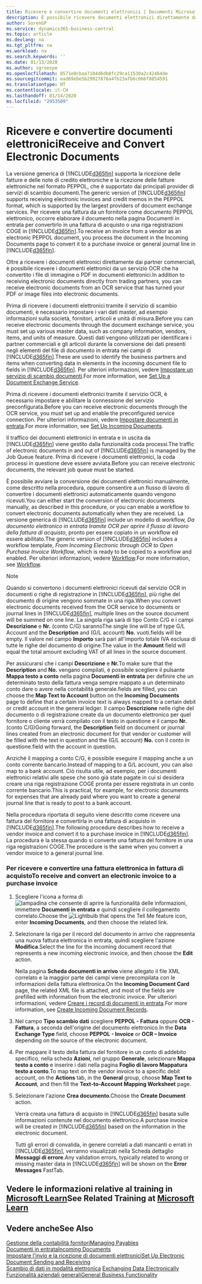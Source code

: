 ```yaml
---
title: Ricevere e convertire documenti elettronici | Documenti Microsoft
description: È possibile ricevere documenti elettronici direttamente da partner commerciali o da un servizio OCR.
author: SorenGP
ms.service: dynamics365-business-central
ms.topic: article
ms.devlang: na
ms.tgt_pltfrm: na
ms.workload: na
ms.search.keywords: ''
ms.date: 01/13/2020
ms.author: sgroespe
ms.openlocfilehash: 8571e0cbaa7104d6db8fc29ca11530a2c42464de
ms.sourcegitcommit: ead69ebe5b29927876a4fb23afb6c066f8854591
ms.translationtype: HT
ms.contentlocale: it-CH
ms.lasthandoff: 01/14/2020
ms.locfileid: "2953509"
---
```

# <a name="receive-and-convert-electronic-documents"></a><span data-ttu-id="2ed4a-103">Ricevere e convertire documenti elettronici</span><span class="sxs-lookup"><span data-stu-id="2ed4a-103">Receive and Convert Electronic Documents</span></span>
<span data-ttu-id="2ed4a-104">La versione generica di [!INCLUDE[d365fin](includes/d365fin_md.md)] supporta la ricezione delle fatture e delle note di credito elettroniche e la ricezione delle fatture elettroniche nel formato PEPPOL, che è supportato dai principali provider di servizi di scambio documenti.</span><span class="sxs-lookup"><span data-stu-id="2ed4a-104">The generic version of [!INCLUDE[d365fin](includes/d365fin_md.md)] supports receiving electronic invoices and credit memos in the PEPPOL format, which is supported by the largest providers of document exchange services.</span></span> <span data-ttu-id="2ed4a-105">Per ricevere una fattura da un fornitore come documento PEPPOL elettronico, occorre elaborare il documento nella pagina Documenti in entrata per convertirlo in una fattura di acquisto o una riga registrazioni COGE in [!INCLUDE[d365fin](includes/d365fin_md.md)].</span><span class="sxs-lookup"><span data-stu-id="2ed4a-105">To receive an invoice from a vendor as an electronic PEPPOL document, you process the document in the Incoming Documents page to convert it to a purchase invoice or general journal line in [!INCLUDE[d365fin](includes/d365fin_md.md)].</span></span>

 <span data-ttu-id="2ed4a-106">Oltre a ricevere i documenti elettronici direttamente dai partner commerciali, è possibile ricevere i documenti elettronici da un servizio OCR che ha convertito i file di immagine o PDF in documenti elettronici.</span><span class="sxs-lookup"><span data-stu-id="2ed4a-106">In addition to receiving electronic documents directly from trading partners, you can receive electronic documents from an OCR service that has turned your PDF or image files into electronic documents.</span></span>  

 <span data-ttu-id="2ed4a-107">Prima di ricevere i documenti elettronici tramite il servizio di scambio documenti, è necessario impostare i vari dati master, ad esempio informazioni sulla società, fornitori, articoli e unità di misura.</span><span class="sxs-lookup"><span data-stu-id="2ed4a-107">Before you can receive electronic documents through the document exchange service, you must set up various master data, such as company information, vendors, items, and units of measure.</span></span> <span data-ttu-id="2ed4a-108">Questi dati vengono utilizzati per identificare i partner commerciali e gli articoli durante la conversione dei dati presenti negli elementi del file di documento in entrata nei campi di [!INCLUDE[d365fin](includes/d365fin_md.md)].</span><span class="sxs-lookup"><span data-stu-id="2ed4a-108">These are used to identify the business partners and items when converting data in elements in the incoming document file to fields in [!INCLUDE[d365fin](includes/d365fin_md.md)].</span></span> <span data-ttu-id="2ed4a-109">Per ulteriori informazioni, vedere [Impostare un servizio di scambio documenti](across-how-to-set-up-a-document-exchange-service.md).</span><span class="sxs-lookup"><span data-stu-id="2ed4a-109">For more information, see [Set Up a Document Exchange Service](across-how-to-set-up-a-document-exchange-service.md).</span></span>  

 <span data-ttu-id="2ed4a-110">Prima di ricevere i documenti elettronici tramite il servizio OCR, è necessario impostare e abilitare la connessione del servizio preconfigurata.</span><span class="sxs-lookup"><span data-stu-id="2ed4a-110">Before you can receive electronic documents through the OCR service, you must set up and enable the preconfigured service connection.</span></span> <span data-ttu-id="2ed4a-111">Per ulteriori informazioni, vedere [Impostare documenti in entrata](across-how-setup-income-documents.md).</span><span class="sxs-lookup"><span data-stu-id="2ed4a-111">For more information, see [Set Up Incoming Documents](across-how-setup-income-documents.md).</span></span>  

 <span data-ttu-id="2ed4a-112">Il traffico dei documenti elettronici in entrata e in uscita da [!INCLUDE[d365fin](includes/d365fin_md.md)] viene gestito dalla funzionalità coda processi.</span><span class="sxs-lookup"><span data-stu-id="2ed4a-112">The traffic of electronic documents in and out of [!INCLUDE[d365fin](includes/d365fin_md.md)] is managed by the Job Queue feature.</span></span> <span data-ttu-id="2ed4a-113">Prima di ricevere i documenti elettronici, la coda processi in questione deve essere avviata.</span><span class="sxs-lookup"><span data-stu-id="2ed4a-113">Before you can receive electronic documents, the relevant job queue must be started.</span></span>  

 <span data-ttu-id="2ed4a-114">È possibile avviare la conversione dei documenti elettronici manualmente, come descritto nella procedura, oppure consentire a un flusso di lavoro di convertire i documenti elettronici automaticamente quando vengono ricevuti.</span><span class="sxs-lookup"><span data-stu-id="2ed4a-114">You can either start the conversion of electronic documents manually, as described in this procedure, or you can enable a workflow to convert electronic documents automatically when they are received.</span></span> <span data-ttu-id="2ed4a-115">La versione generica di [!INCLUDE[d365fin](includes/d365fin_md.md)] include un modello di workflow, *Da documento elettronico in entrata tramite OCR per aprire il flusso di lavoro della fattura di acquisto*, pronto per essere copiato in un workflow ed essere abilitato.</span><span class="sxs-lookup"><span data-stu-id="2ed4a-115">The generic version of [!INCLUDE[d365fin](includes/d365fin_md.md)] includes a workflow template, *From Incoming Electronic through OCR to Open Purchase Invoice Workflow*, which is ready to be copied to a workflow and enabled.</span></span> <span data-ttu-id="2ed4a-116">Per ulteriori informazioni, vedere [Workflow](across-workflow.md).</span><span class="sxs-lookup"><span data-stu-id="2ed4a-116">For more information, see [Workflow](across-workflow.md).</span></span>  

> [!NOTE]  
>  <span data-ttu-id="2ed4a-117">Quando si convertono i documenti elettronici ricevuti dal servizio OCR in documenti o righe di registrazione in [!INCLUDE[d365fin](includes/d365fin_md.md)], più righe del documento di origine vengono sommate in una riga.</span><span class="sxs-lookup"><span data-stu-id="2ed4a-117">When you convert electronic documents received from the OCR service to documents or journal lines in [!INCLUDE[d365fin](includes/d365fin_md.md)], multiple lines on the source document will be summed on one line.</span></span> <span data-ttu-id="2ed4a-118">La singola riga sarà di tipo Conto C/G e i campi **Descrizione** e **Nr.** (conto C/G) saranno</span><span class="sxs-lookup"><span data-stu-id="2ed4a-118">The single line will be of type G/L Account and the **Description** and (G/L account) **No.**</span></span> <span data-ttu-id="2ed4a-119">vuoti.</span><span class="sxs-lookup"><span data-stu-id="2ed4a-119">fields will be empty.</span></span> <span data-ttu-id="2ed4a-120">Il valore nel campo **Importo** sarà pari all'importo totale IVA esclusa di tutte le righe del documento di origine.</span><span class="sxs-lookup"><span data-stu-id="2ed4a-120">The value in the **Amount** field will equal the total amount excluding VAT of all lines in the source document.</span></span>  
>   
>  <span data-ttu-id="2ed4a-121">Per assicurarsi che i campi **Descrizione** e **Nr.**</span><span class="sxs-lookup"><span data-stu-id="2ed4a-121">To make sure that the **Description** and **No.**</span></span> <span data-ttu-id="2ed4a-122">vengano compilati, è possibile scegliere il pulsante **Mappa testo a conto** nella pagina **Documenti in entrata** per definire che un determinato testo della fattura venga sempre mappato a un determinato conto dare o avere nella contabilità generale.</span><span class="sxs-lookup"><span data-stu-id="2ed4a-122">fields are filled, you can choose the **Map Text to Account** button on the **Incoming Documents** page to define that a certain invoice text is always mapped to a certain debit or credit account in the general ledger.</span></span> <span data-ttu-id="2ed4a-123">Il campo **Descrizione** nelle righe del documento o di registrazione create da un documento elettronico per quel fornitore o cliente verrà compilato con il testo in questione e il campo **Nr.** (conto C/G)</span><span class="sxs-lookup"><span data-stu-id="2ed4a-123">Going forward, the **Description** field on document or journal lines created from an electronic document for that vendor or customer will be filled with the text in question and the (G/L account) **No.**</span></span> <span data-ttu-id="2ed4a-124">con il conto in questione.</span><span class="sxs-lookup"><span data-stu-id="2ed4a-124">field with the account in question.</span></span>  
>   
>  <span data-ttu-id="2ed4a-125">Anziché il mapping a conto C/G, è possibile eseguire il mapping anche a un conto corrente bancario.</span><span class="sxs-lookup"><span data-stu-id="2ed4a-125">Instead of mapping to a G/L account, you can also map to a bank account.</span></span> <span data-ttu-id="2ed4a-126">Ciò risulta utile, ad esempio, per i documenti elettronici relativi alle spese che sono già state pagate in cui si desidera creare una riga registrazione COGE pronta per essere registrata in un conto corrente bancario.</span><span class="sxs-lookup"><span data-stu-id="2ed4a-126">This is practical, for example, for electronic documents for expenses that are already paid where you want to create a general journal line that is ready to post to a bank account.</span></span>  

 <span data-ttu-id="2ed4a-127">Nella procedura riportata di seguito viene descritto come ricevere una fattura del fornitore e convertirla in una fattura di acquisto in [!INCLUDE[d365fin](includes/d365fin_md.md)].</span><span class="sxs-lookup"><span data-stu-id="2ed4a-127">The following procedure describes how to receive a vendor invoice and convert it to a purchase invoice in [!INCLUDE[d365fin](includes/d365fin_md.md)].</span></span> <span data-ttu-id="2ed4a-128">La procedura è la stessa quando si converte una fattura del fornitore in una riga registrazioni COGE.</span><span class="sxs-lookup"><span data-stu-id="2ed4a-128">The procedure is the same when you convert a vendor invoice to a general journal line.</span></span>  

### <a name="to-receive-and-convert-an-electronic-invoice-to-a-purchase-invoice"></a><span data-ttu-id="2ed4a-129">Per ricevere e convertire una fattura elettronica in fattura di acquisto</span><span class="sxs-lookup"><span data-stu-id="2ed4a-129">To receive and convert an electronic invoice to a purchase invoice</span></span>  

1.  <span data-ttu-id="2ed4a-130">Scegliere l'icona a forma di ![lampadina che consente di aprire la funzionalità delle informazioni](media/ui-search/search_small.png "Informazioni sull'operazione che si desidera eseguire"), immettere **Documenti in entrata** e quindi scegliere il collegamento correlato.</span><span class="sxs-lookup"><span data-stu-id="2ed4a-130">Choose the ![Lightbulb that opens the Tell Me feature](media/ui-search/search_small.png "Tell me what you want to do") icon, enter **Incoming Documents**, and then choose the related link.</span></span>  

2.  <span data-ttu-id="2ed4a-131">Selezionare la riga per il record del documento in arrivo che rappresenta una nuova fattura elettronica in entrata, quindi scegliere l'azione **Modifica**.</span><span class="sxs-lookup"><span data-stu-id="2ed4a-131">Select the line for the incoming document record that represents a new incoming electronic invoice, and then choose the **Edit** action.</span></span>  

     <span data-ttu-id="2ed4a-132">Nella pagina **Scheda documenti in arrivo** viene allegato il file XML correlato e la maggior parte dei campi viene precompilata con le informazioni della fattura elettronica.</span><span class="sxs-lookup"><span data-stu-id="2ed4a-132">On the **Incoming Document Card** page, the related XML file is attached, and most of the fields are prefilled with information from the electronic invoice.</span></span> <span data-ttu-id="2ed4a-133">Per ulteriori informazioni, vedere [Creare i record di documenti in entrata](across-how-create-income-document-records.md).</span><span class="sxs-lookup"><span data-stu-id="2ed4a-133">For more information, see [Create Incoming Document Records](across-how-create-income-document-records.md).</span></span>  

3.  <span data-ttu-id="2ed4a-134">Nel campo **Tipo scambio dati** scegliere **PEPPOL - Fattura** oppure **OCR - Fattura**, a seconda dell'origine del documento elettronico.</span><span class="sxs-lookup"><span data-stu-id="2ed4a-134">In the **Data Exchange Type** field, choose **PEPPOL - Invoice** or **OCR – Invoice** depending on the source of the electronic document.</span></span>  

4.  <span data-ttu-id="2ed4a-135">Per mappare il testo della fattura del fornitore in un conto di addebito specifico, nella scheda **Azioni**, nel gruppo **Generale**, selezionare **Mappa testo a conto** e inserire i dati nella pagina **Foglio di lavoro Mappatura testo a conto**.</span><span class="sxs-lookup"><span data-stu-id="2ed4a-135">To map text on the vendor invoice to a specific debit account, on the **Actions** tab, in the **General** group, choose **Map Text to Account**, and then fill the **Text-to-Account Mapping Worksheet** page.</span></span>  

5.  <span data-ttu-id="2ed4a-136">Selezionare l'azione **Crea documento**.</span><span class="sxs-lookup"><span data-stu-id="2ed4a-136">Choose the **Create Document** action.</span></span>  

     <span data-ttu-id="2ed4a-137">Verrà creata una fattura di acquisto in [!INCLUDE[d365fin](includes/d365fin_md.md)] basata sulle informazioni contenute nel documento elettronico.</span><span class="sxs-lookup"><span data-stu-id="2ed4a-137">A purchase invoice will be created in [!INCLUDE[d365fin](includes/d365fin_md.md)] based on the information in the electronic document.</span></span>  

     <span data-ttu-id="2ed4a-138">Tutti gli errori di convalida, in genere correlati a dati mancanti o errati in [!INCLUDE[d365fin](includes/d365fin_md.md)], verranno visualizzati nella Scheda dettaglio **Messaggi di errore**.</span><span class="sxs-lookup"><span data-stu-id="2ed4a-138">Any validation errors, typically related to wrong or missing master data in [!INCLUDE[d365fin](includes/d365fin_md.md)] will be shown on the **Error Messages** FastTab.</span></span>  

## <a name="see-related-training-at-microsoft-learnlearnmoduleselectronic-documents-dynamics-365-business-centralindex"></a><span data-ttu-id="2ed4a-139">Vedere le informazioni relative al training in [Microsoft Learn](/learn/modules/electronic-documents-dynamics-365-business-central/index)</span><span class="sxs-lookup"><span data-stu-id="2ed4a-139">See Related Training at [Microsoft Learn](/learn/modules/electronic-documents-dynamics-365-business-central/index)</span></span>

## <a name="see-also"></a><span data-ttu-id="2ed4a-140">Vedere anche</span><span class="sxs-lookup"><span data-stu-id="2ed4a-140">See Also</span></span>  
[<span data-ttu-id="2ed4a-141">Gestione della contabilità fornitori</span><span class="sxs-lookup"><span data-stu-id="2ed4a-141">Managing Payables</span></span>](payables-manage-payables.md)  
[<span data-ttu-id="2ed4a-142">Documenti in entrata</span><span class="sxs-lookup"><span data-stu-id="2ed4a-142">Incoming Documents</span></span>](across-income-documents.md)  
[<span data-ttu-id="2ed4a-143">Impostare l'invio e la ricezione di documenti elettronici</span><span class="sxs-lookup"><span data-stu-id="2ed4a-143">Set Up Electronic Document Sending and Receiving</span></span>](across-how-to-set-up-electronic-document-sending-and-receiving.md)  
<span data-ttu-id="2ed4a-144">[Scambio di dati in modalità elettronica](across-data-exchange.md) </span><span class="sxs-lookup"><span data-stu-id="2ed4a-144">[Exchanging Data Electronically](across-data-exchange.md) </span></span>  
[<span data-ttu-id="2ed4a-145">Funzionalità aziendali generali</span><span class="sxs-lookup"><span data-stu-id="2ed4a-145">General Business Functionality</span></span>](ui-across-business-areas.md)  
